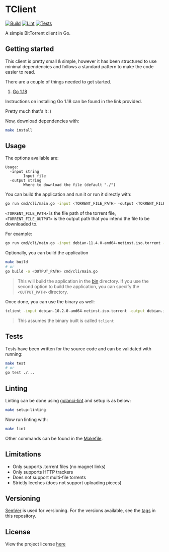 # TClient

[![Build](https://github.com/BrianLusina/tclient/actions/workflows/build_app.yml/badge.svg)](https://github.com/BrianLusina/tclient/actions/workflows/build_app.yml)
[![Lint](https://github.com/BrianLusina/tclient/actions/workflows/lint.yml/badge.svg)](https://github.com/BrianLusina/tclient/actions/workflows/lint.yml)
[![Tests](https://github.com/BrianLusina/tclient/actions/workflows/tests.yml/badge.svg)](https://github.com/BrianLusina/tclient/actions/workflows/tests.yml)

A simple BitTorrent client in Go.

## Getting started

This client is pretty small & simple, however it has been structured to use minimal dependencies and follows a standard pattern to make the code easier to read.

There are a couple of things needed to get started.

1. [Go 1.18](https://go.dev/)

Instructions on installing Go 1.18 can be found in the link provided.

Pretty much that's it :)

Now, download dependencies with:

```bash
make install
```

## Usage

The options available are:

``` plain
Usage:
  -input string
        Input file
  -output string
        Where to download the file (default "./")
```

You can build the application and run it or run it directly with:

``` bash
go run cmd/cli/main.go -input <TORRENT_FILE_PATH> -output <TORRENT_FILE_OUTPUT>
```

`<TORRENT_FILE_PATH>` is the file path of the torrent file, `<TORRENT_FILE_OUTPUT>` is the output path that you intend the file to be downloaded to.

For example:

```bash
go run cmd/cli/main.go -input debian-11.4.0-amd64-netinst.iso.torrent -output debian.iso
```

Optionally, you can build the application

```bash
make build
# or
go build -o <OUTPUT_PATH> cmd/cli/main.go
```

> This will build the application in the [bin](./bin/) directory. If you use the second option to build the application, you can specify the `<OUTPUT_PATH>` directory.

Once done, you can use the binary as well:

```bash
tclient -input debian-10.2.0-amd64-netinst.iso.torrent -output debian.iso
```

> This assumes the binary built is called `tclient`

## Tests

Tests have been written for the source code and can be validated with running:

```bash
make test
# or
go test ./...
```

## Linting

Linting can be done using [golanci-lint](https://golangci-lint.run/) and setup is as below:

```bash
make setup-linting
```

Now run linting with:

```bash
make lint
```

Other commands can be found in the [Makefile](./Makefile).

## Limitations

- Only supports .torrent files (no magnet links)
- Only supports HTTP trackers
- Does not support multi-file torrents
- Strictly leeches (does not support uploading pieces)

## Versioning

[SemVer](https://semver.org/) is used for versioning. For the versions available, see the [tags](https://github.com/BrianLusina/tclient/tags) in this repository.

## License

View the project license [here](./LICENSE)
